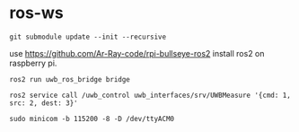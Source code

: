 # ros-ws

```shell
git submodule update --init --recursive
```

use https://github.com/Ar-Ray-code/rpi-bullseye-ros2 install ros2 on raspberry pi.


```
ros2 run uwb_ros_bridge bridge

ros2 service call /uwb_control uwb_interfaces/srv/UWBMeasure '{cmd: 1, src: 2, dest: 3}'

sudo minicom -b 115200 -8 -D /dev/ttyACM0
```